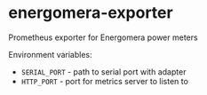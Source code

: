 # energomera-exporter

Prometheus exporter for Energomera power meters

Environment variables:
- `SERIAL_PORT` - path to serial port with adapter
- `HTTP_PORT` - port for metrics server to listen to